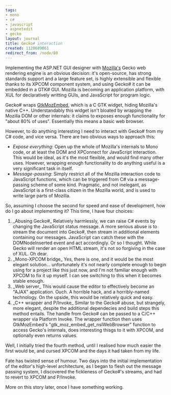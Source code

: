 ```yaml
---
tags:
- mono
- c#
- javascript
- aspnetedit
- gecko
layout: journal
title: Gecko# interaction
created: 1120689861
redirect_from: /node/80
---
```

Implementing the ASP.NET GUI designer with [Mozilla's](http://www.mozilla.org) Gecko
web rendering engine is an obvious decision: it's open-source, has strong standards
support and a large feature set, is highly extensible and flexible thanks to its
XPCOM component system, and using Gecko# it can be embedded in a GTK# GUI. Mozilla
is becoming an application platform, with XUL for declaratively writting GUIs, and
JavaScript for program logic.<!--break-->

Gecko# wraps [GtkMozEmbed](http://www.mozilla.org/unix/gtk-embedding.html),
which is a C GTK widget, hiding Mozilla's native C++. Understandably this widget
isn't bloated by wrapping the Mozilla DOM or other internals: it claims to exposes
enough functionality for "about 80% of uses". Essentially this means a basic web browser.

However, to do anything interesting I need to interact with Gecko# from my C# code,
and vice versa. There are two obvious ways to approach this:

* _Expose everything_: Open up the whole of Mozilla's internals to Mono code, or at least the DOM and XPConnect for JavaScript interaction. This would be ideal, as it's the most flexible, and would find many other uses. However, wrapping enough functionality to do anything useful is a very significant task in itself.
* _Message-passing_: Simply restrict all of the Mozilla interaction code to JavaScript functions, which can be triggered from C# via a message-passing scheme of some kind. Pragmatic, and not inelegant, as JavaScript is a first-class citizen in the Mozilla world, and is used to write large parts of Mozilla.

So, assuming I choose the second for speed and ease of development, how do I go about implementing it? This time, I have four choices:

<ol>
<li>_Abusing Gecko#_
Relatively harmlessly, we can raise C# events by changing the JavaScript status message. 
A more serious abuse is to stream the document into Gecko#, then stream in additional elements containing our messages. JavaScript can catch these with the DOMNodeInserted event and act accordingly. Or so I thought. While Gecko will render an open HTML stream, it's not so forgiving in the case of XUL. Oh dear.
</li>
<li>
_Mono-XPCOM bridge_
Yes, there is one, and it would be the most elegant solution... unfortunately it's not nearly complete enough to begin using for a project like this just now, and I'm not familiar enough with XPCOM to fix it up myself. I can see switching to this when it becomes stable enough.
</li>
<li>
_Web server_
This would cause the editor to effectively become an "AJAX" application. Ouch. A horrible hack, and a horribly-named technology. On the upside, this would be relatively quick and easy. 
</li>
<li>_C++ wrapper and P/Invoke_
Similar to the Gecko# abuse, but strangely, more elegant, despite the additional dependecies and build steps this method entails. The handle from Gecko# can be passed to a C/C++ wrapper via Platform Invoke. The wrapper function then uses GtkMozEmbed's "gtk_moz_embed_get_nsIWebBrowser" function to access Gecko's internals, does interesting thisgs to it with XPCOM, and optionally even returns values.
</li>
</ol>

Well, I initially tried the fourth method, until I realised how much easier the first would be, and cursed XPCOM and the days it had taken from my life.

Fate has twisted sense of humour. Two days into the initial implementation of the editor's   high-level architecture, as I began to flesh out the message passing system, I discovered  the fickleness of Gecko#'s streams, and had to revert to XPCOM and P/Invoke.

More on this story later, once I have something working.
